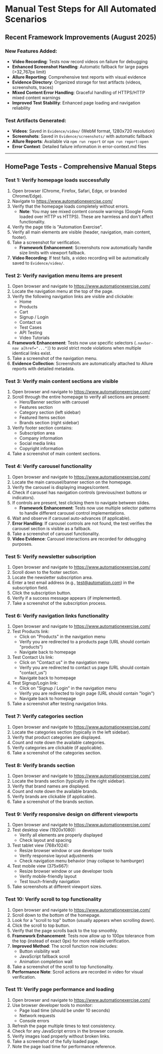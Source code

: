 
# Manual Test Steps for All Automated Scenarios

## Recent Framework Improvements (August 2025)

### New Features Added:
- **Video Recording**: Tests now record videos on failure for debugging
- **Enhanced Screenshot Handling**: Automatic fallback for large pages (>32,767px limit)
- **Allure Reporting**: Comprehensive test reports with visual evidence
- **Evidence Directory**: Organized storage for test artifacts (videos, screenshots, traces)
- **Mixed Content Error Handling**: Graceful handling of HTTPS/HTTP mixed content warnings
- **Improved Test Stability**: Enhanced page loading and navigation reliability

### Test Artifacts Generated:
- **Videos**: Saved in `Evidence/video/` (WebM format, 1280x720 resolution)
- **Screenshots**: Saved in `Evidence/screenshots/` with automatic fallback
- **Allure Reports**: Available via `npm run report` or `npm run report:open`
- **Error Context**: Detailed failure information in error-context.md files

---

## HomePage Tests - Comprehensive Manual Steps

### Test 1: Verify homepage loads successfully
1. Open browser (Chrome, Firefox, Safari, Edge, or branded Chrome/Edge).
2. Navigate to https://www.automationexercise.com/
3. Verify that the homepage loads completely without errors.
   - **Note**: You may see mixed content console warnings (Google Fonts loaded over HTTP vs HTTPS). These are harmless and don't affect functionality.
4. Verify the page title is "Automation Exercise".
5. Verify all main elements are visible (header, navigation, main content, footer).
6. Take a screenshot for verification.
   - **Framework Enhancement**: Screenshots now automatically handle size limits with viewport fallback.
7. **Video Recording**: If test fails, a video recording will be automatically saved to `Evidence/video/`.

### Test 2: Verify navigation menu items are present
1. Open browser and navigate to https://www.automationexercise.com/
2. Locate the navigation menu at the top of the page.
3. Verify the following navigation links are visible and clickable:
   - Home
   - Products
   - Cart
   - Signup / Login
   - Contact us
   - Test Cases
   - API Testing
   - Video Tutorials
4. **Framework Enhancement**: Tests now use specific selectors (`.navbar-nav a[href="..."]`) to avoid strict mode violations when multiple identical links exist.
5. Take a screenshot of the navigation menu.
6. **Evidence Collection**: Screenshots are automatically attached to Allure reports with detailed metadata.

### Test 3: Verify main content sections are visible
1. Open browser and navigate to https://www.automationexercise.com/
2. Scroll through the entire homepage to verify all sections are present:
   - Hero/Banner section with carousel
   - Features section
   - Category section (left sidebar)
   - Featured Items section
   - Brands section (right sidebar)
3. Verify footer section contains:
   - Subscription area
   - Company information
   - Social media links
   - Copyright information
4. Take a screenshot of main content sections.

### Test 4: Verify carousel functionality
1. Open browser and navigate to https://www.automationexercise.com/
2. Locate the main carousel/banner section on the homepage.
3. Verify the carousel is displaying images/content.
4. Check if carousel has navigation controls (previous/next buttons or indicators).
5. If controls are present, test clicking them to navigate between slides.
   - **Framework Enhancement**: Tests now use multiple selector patterns to handle different carousel control implementations.
6. Wait and observe if carousel auto-advances (if applicable).
7. **Error Handling**: If carousel controls are not found, the test verifies the carousel section is visible as a fallback.
8. Take a screenshot of carousel functionality.
9. **Video Evidence**: Carousel interactions are recorded for debugging purposes.

### Test 5: Verify newsletter subscription
1. Open browser and navigate to https://www.automationexercise.com/
2. Scroll down to the footer section.
3. Locate the newsletter subscription area.
4. Enter a test email address (e.g., test@automation.com) in the subscription field.
5. Click the subscription button.
6. Verify if a success message appears (if implemented).
7. Take a screenshot of the subscription process.

### Test 6: Verify navigation links functionality
1. Open browser and navigate to https://www.automationexercise.com/
2. Test Products link:
   - Click on "Products" in the navigation menu
   - Verify you are redirected to a products page (URL should contain "products")
   - Navigate back to homepage
3. Test Contact Us link:
   - Click on "Contact us" in the navigation menu
   - Verify you are redirected to contact us page (URL should contain "contact_us")
   - Navigate back to homepage
4. Test Signup/Login link:
   - Click on "Signup / Login" in the navigation menu
   - Verify you are redirected to login page (URL should contain "login")
   - Navigate back to homepage
5. Take a screenshot after testing navigation links.

### Test 7: Verify categories section
1. Open browser and navigate to https://www.automationexercise.com/
2. Locate the categories section (typically in the left sidebar).
3. Verify that product categories are displayed.
4. Count and note down the available categories.
5. Verify categories are clickable (if applicable).
6. Take a screenshot of the categories section.

### Test 8: Verify brands section
1. Open browser and navigate to https://www.automationexercise.com/
2. Locate the brands section (typically in the right sidebar).
3. Verify that brand names are displayed.
4. Count and note down the available brands.
5. Verify brands are clickable (if applicable).
6. Take a screenshot of the brands section.

### Test 9: Verify responsive design on different viewports
1. Open browser and navigate to https://www.automationexercise.com/
2. Test desktop view (1920x1080):
   - Verify all elements are properly displayed
   - Check layout and spacing
3. Test tablet view (768x1024):
   - Resize browser window or use developer tools
   - Verify responsive layout adjustments
   - Check navigation menu behavior (may collapse to hamburger)
4. Test mobile view (375x667):
   - Resize browser window or use developer tools
   - Verify mobile-friendly layout
   - Test touch-friendly navigation
5. Take screenshots at different viewport sizes.

### Test 10: Verify scroll to top functionality
1. Open browser and navigate to https://www.automationexercise.com/
2. Scroll down to the bottom of the homepage.
3. Look for a "scroll to top" button (usually appears when scrolling down).
4. Click the scroll to top button.
5. Verify that the page scrolls back to the top smoothly.
6. **Framework Enhancement**: Tests now allow up to 100px tolerance from the top (instead of exact 0px) for more reliable verification.
7. **Improved Method**: The scroll function now includes:
   - Button visibility wait
   - JavaScript fallback scroll
   - Animation completion wait
8. Take a screenshot of the scroll to top functionality.
9. **Performance Note**: Scroll actions are recorded in video for visual verification.

### Test 11: Verify page performance and loading
1. Open browser and navigate to https://www.automationexercise.com/
2. Use browser developer tools to monitor:
   - Page load time (should be under 10 seconds)
   - Network requests
   - Console errors
3. Refresh the page multiple times to test consistency.
4. Check for any JavaScript errors in the browser console.
5. Verify images load properly without broken links.
6. Take a screenshot of the fully loaded page.
7. Note the page load time for performance reference.


